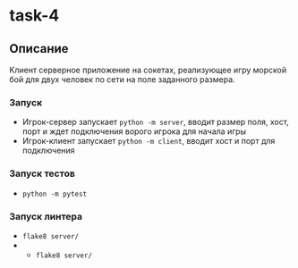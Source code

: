 # task-4


## Описание
Kлиент серверное приложение на сокетах, реализующее игру морской бой для двух человек по сети на поле заданного размера.

### Запуск
* Игрок-сервер запускает `python -m server`, вводит размер поля, хост, порт и ждет подключения ворого игрока для начала игры
* Игрок-клиент запускает `python -m client`, вводит хост и порт для подключения

### Запуск тестов
* `python -m pytest`

### Запуск линтера
* `flake8 server/`
* * `flake8 server/`